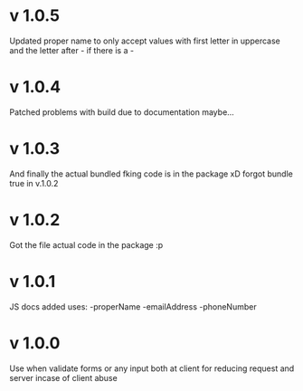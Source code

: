 # v 1.0.5
Updated proper name to only accept values with first letter in uppercase and the letter after - if there is a -

# v 1.0.4 
Patched problems with build due to documentation maybe...

# v 1.0.3
And finally the actual bundled fking code is in the package xD forgot bundle true in v.1.0.2

# v 1.0.2
Got the file actual code in the package :p
 
# v 1.0.1
JS docs added
uses: 
-properName
-emailAddress
-phoneNumber

# v 1.0.0
Use when validate forms or any input both at client for reducing request and server incase of client abuse